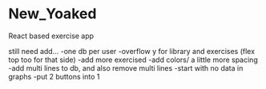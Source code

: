 # New_Yoaked
React based exercise app

still need add...
-one db per user
-overflow y for library and exercises (flex top too for that side)
-add more exercised
-add colors/ a little more spacing
-add multi lines to db, and also remove multi lines
-start with no data in graphs
-put 2 buttons into 1
